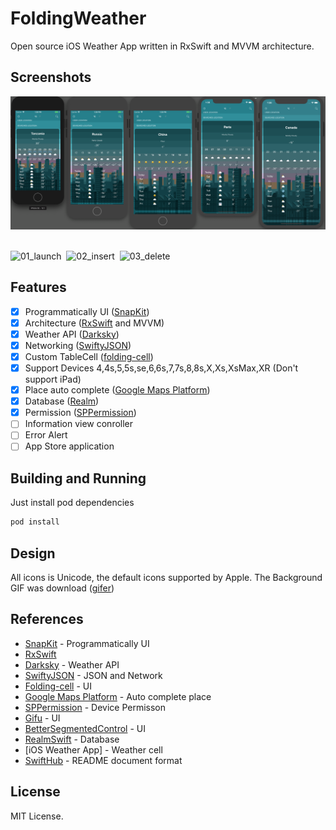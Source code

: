 # FoldingWeather

Open source iOS Weather App written in RxSwift and MVVM architecture.

## Screenshots

<img alt="simulator_iphone" src="/References/Simulators.png" width="870">&nbsp;

<img alt="01_launch" src="/References/1.launch.gif?raw=true" width="290">&nbsp;
<img alt="02_insert" src="/References/2.insert.gif?raw=true" width="290">&nbsp;
<img alt="03_delete" src="/References/3.delete.gif?raw=true" width="290">&nbsp;

## Features
- [x] Programmatically UI ([SnapKit](https://github.com/SnapKit/SnapKit))
- [x] Architecture ([RxSwift](https://github.com/ReactiveX/RxSwift) and MVVM)
- [x] Weather API ([Darksky](https://darksky.net))
- [x] Networking ([SwiftyJSON](https://github.com/SwiftyJSON/SwiftyJSON))
- [x] Custom TableCell ([folding-cell](https://github.com/Ramotion/folding-cell))
- [x] Support Devices 4,4s,5,5s,se,6,6s,7,7s,8,8s,X,Xs,XsMax,XR (Don't support iPad)
- [x] Place auto complete ([Google Maps Platform](https://developers.google.com/places/ios-sdk/start))
- [x] Database ([Realm](https://realm.io/kr/docs/swift/latest/))
- [x] Permission ([SPPermission](https://github.com/IvanVorobei/SPPermission))
- [ ] Information view conroller  
- [ ] Error Alert
- [ ] App Store application

## Building and Running
Just install pod dependencies
```sh
pod install
```

## Design
All icons is Unicode, the default icons supported by Apple.
The Background GIF was download ([gifer](https://gifer.com/en))

## References
* [SnapKit](https://github.com/SnapKit/SnapKit) - Programmatically UI
* [RxSwift](https://github.com/ReactiveX/RxSwift)
* [Darksky](https://darksky.net) - Weather API
* [SwiftyJSON](https://github.com/SwiftyJSON/SwiftyJSON) - JSON and Network
* [Folding-cell](https://github.com/Ramotion/folding-cell) - UI
* [Google Maps Platform](https://developers.google.com/places/ios-sdk/start) - Auto complete place
* [SPPermission](https://github.com/IvanVorobei/SPPermission) - Device Permisson
* [Gifu](https://github.com/kaishin/Gifu) - UI
* [BetterSegmentedControl](https://github.com/gmarm/BetterSegmentedControl) - UI
* [RealmSwift](https://realm.io/kr/docs/swift/latest/) - Database
* [iOS Weather App] - Weather cell
* [SwiftHub](https://github.com/khoren93/SwiftHub) - README document format 
## License
MIT License.
